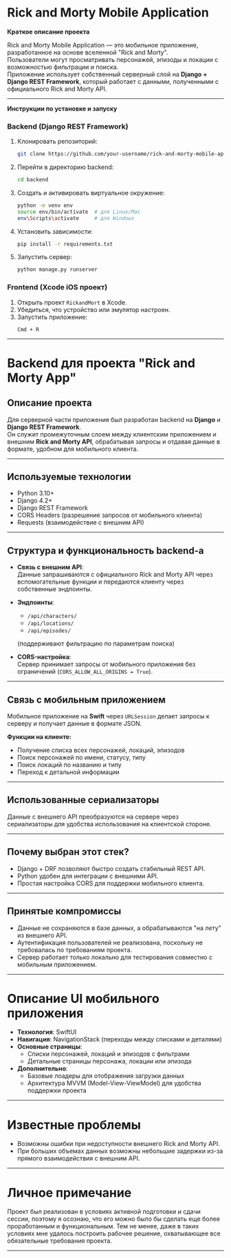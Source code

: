 
# Rick and Morty Mobile Application

**Краткое описание проекта**

Rick and Morty Mobile Application — это мобильное приложение, разработанное на основе вселенной "Rick and Morty".  
Пользователи могут просматривать персонажей, эпизоды и локации с возможностью фильтрации и поиска.  
Приложение использует собственный серверный слой на **Django + Django REST Framework**, который работает с данными, полученными с официального Rick and Morty API.

---

 **Инструкции по установке и запуску**

### Backend (Django REST Framework)

1. Клонировать репозиторий:
   ```bash
   git clone https://github.com/your-username/rick-and-morty-mobile-app.git
   ```

2. Перейти в директорию backend:
   ```bash
   cd backend
   ```

3. Создать и активировать виртуальное окружение:
   ```bash
   python -m venv env
   source env/bin/activate  # для Linux/Mac
   env\Scripts\activate     # для Windows
   ```

4. Установить зависимости:
   ```bash
   pip install -r requirements.txt
   ```

5. Запустить сервер:
   ```bash
   python manage.py runserver
   ```

### Frontend (Xcode iOS проект)

1. Открыть проект `RickandMort` в Xcode.
2. Убедиться, что устройство или эмулятор настроен.
3. Запустить приложение:
   ```
   Cmd + R
   ```

---

# Backend для проекта "Rick and Morty App"

## Описание проекта

Для серверной части приложения был разработан backend на **Django** и **Django REST Framework**.  
Он служит промежуточным слоем между клиентским приложением и внешним **Rick and Morty API**, обрабатывая запросы и отдавая данные в формате, удобном для мобильного клиента.

---

##  Используемые технологии

- Python 3.10+
- Django 4.2+
- Django REST Framework
- CORS Headers (разрешение запросов от мобильного клиента)
- Requests (взаимодействие с внешним API)

---

## Структура и функциональность backend-а

- **Связь с внешним API**:  
  Данные запрашиваются с официального Rick and Morty API через вспомогательные функции и передаются клиенту через собственные эндпоинты.

- **Эндпоинты**:
  - `/api/characters/`
  - `/api/locations/`
  - `/api/episodes/`
  
  (поддерживают фильтрацию по параметрам поиска)

- **CORS-настройка**:  
  Сервер принимает запросы от мобильного приложения без ограничений (`CORS_ALLOW_ALL_ORIGINS = True`).

---

##  Связь с мобильным приложением

Мобильное приложение на **Swift** через `URLSession` делает запросы к серверу и получает данные в формате JSON.

**Функции на клиенте:**

- Получение списка всех персонажей, локаций, эпизодов
- Поиск персонажей по имени, статусу, типу
- Поиск локаций по названию и типу
- Переход к детальной информации

---

##  Использованные сериализаторы

Данные с внешнего API преобразуются на сервере через сериализаторы для удобства использования на клиентской стороне.

---

##  Почему выбран этот стек?

- Django + DRF позволяют быстро создать стабильный REST API.
- Python удобен для интеграции с внешними API.
- Простая настройка CORS для поддержки мобильного клиента.

---

##  Принятые компромиссы

- Данные не сохраняются в базе данных, а обрабатываются "на лету" из внешнего API.
- Аутентификация пользователей не реализована, поскольку не требовалась по требованиям проекта.
- Сервер работает только локально для тестирования совместно с мобильным приложением.

---

#  Описание UI мобильного приложения

- **Технология**: SwiftUI
- **Навигация**: NavigationStack (переходы между списками и деталями)
- **Основные страницы**:
  - Списки персонажей, локаций и эпизодов с фильтрами
  - Детальные страницы персонажа, локации или эпизода
- **Дополнительно**:
  - Базовые лоадеры для отображения загрузки данных
  - Архитектура MVVM (Model-View-ViewModel) для удобства поддержки проекта

---

#  Известные проблемы

- Возможны ошибки при недоступности внешнего Rick and Morty API.
- При больших объемах данных возможны небольшие задержки из-за прямого взаимодействия с внешним API.

---

# Личное примечание
Проект был реализован в условиях активной подготовки и сдачи сессии, поэтому я осознаю, что его можно было бы сделать еще более проработанным и функциональным. Тем не менее, даже в таких условиях мне удалось построить рабочее решение, охватывающее все обязательные требования проекта.

---
